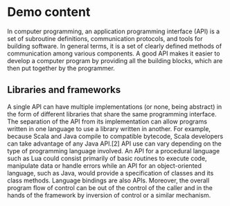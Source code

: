 # Demo content
In computer programming, an application programming interface (API) is a set of subroutine definitions, communication protocols, and tools for building software.
In general terms, it is a set of clearly defined methods of communication among various components.
A good API makes it easier to develop a computer program by providing all the building blocks, which are then put together by the programmer.
## Libraries and frameworks
A single API can have multiple implementations (or none, being abstract) in the form of different libraries that share the same programming interface.
The separation of the API from its implementation can allow programs written in one language to use a library written in another.
For example, because Scala and Java compile to compatible bytecode, Scala developers can take advantage of any Java API.[2]
API use can vary depending on the type of programming language involved.
An API for a procedural language such as Lua could consist primarily of basic routines to execute code,
manipulate data or handle errors while an API for an object-oriented language, such as Java, would provide a specification of classes and its class methods.
Language bindings are also APIs.
Moreover, the overall program flow of control can be out of the control of the caller and in the hands of the framework by inversion of control or a similar mechanism.

